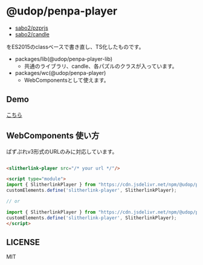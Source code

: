 @udop/penpa-player
================

* [sabo2/pzprjs](https://github.com/sabo2/pzprjs)
* [sabo2/candle](https://github.com/sabo2/candle)

をES2015のclassベースで書き直し、TS化したものです。

* packages/lib(@udop/penpa-player-lib)
    * 共通のライブラリ、candle、各パズルのクラスが入っています。
* packages/wc(@udop/penpa-player)
    * WebComponentsとして使えます。

## Demo
[こちら](https://smynudop.github.io/pzprts/)

## WebComponents 使い方

ぱずぷれv3形式のURLのみに対応しています。

```html

<slitherlink-player src="/* your url */"/>

<script type="module">
import { SlitherlinkPlayer } from "https://cdn.jsdelivr.net/npm/@udop/penpa-player/dist/index.es.js";
customElements.define('slitherlink-player', SlitherlinkPlayer);

// or 

import { SlitherlinkPlayer } from "https://cdn.jsdelivr.net/npm/@udop/penpa-player/dist/slither.es.js";
customElements.define('slitherlink-player', SlitherlinkPlayer);
</script>


```

## LICENSE
MIT